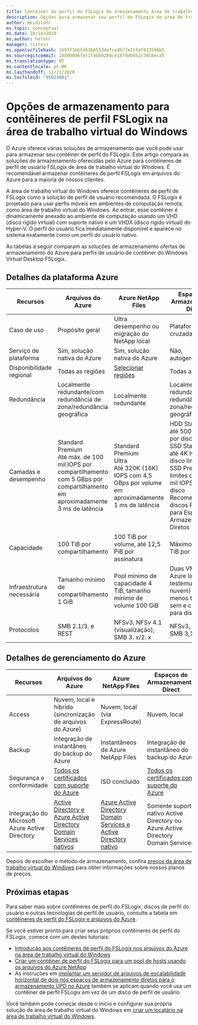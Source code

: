 ```yaml
---
title: Contêiner do perfil do FSLogix de armazenamento área de trabalho virtual do Windows – Azure
description: Opções para armazenar seu perfil de FSLogix de área de trabalho virtual do Windows no armazenamento do Azure.
author: Heidilohr
ms.topic: conceptual
ms.date: 10/14/2019
ms.author: helohr
manager: lizross
ms.openlocfilehash: 189ff3bbfdb3b8533defcedb77e15fef433598b5
ms.sourcegitcommit: 10d00006fec1f4b69289ce18fdd0452c3458eca5
ms.translationtype: MT
ms.contentlocale: pt-BR
ms.lasthandoff: 11/21/2020
ms.locfileid: "95023081"
---
```

# <a name="storage-options-for-fslogix-profile-containers-in-windows-virtual-desktop"></a>Opções de armazenamento para contêineres de perfil FSLogix na área de trabalho virtual do Windows

O Azure oferece várias soluções de armazenamento que você pode usar para armazenar seu contêiner de perfil do FSLogix. Este artigo compara as soluções de armazenamento oferecidas pelo Azure para contêineres de perfil de usuário FSLogix de área de trabalho virtual do Windows. É recomendável armazenar contêineres de perfil FSLogix em arquivos do Azure para a maioria de nossos clientes.

A área de trabalho virtual do Windows oferece contêineres de perfil de FSLogix como a solução de perfil de usuário recomendada. O FSLogix é projetado para usar perfis móveis em ambientes de computação remota, como área de trabalho virtual do Windows. Ao entrar, esse contêiner é dinamicamente anexado ao ambiente de computação usando um VHD (disco rígido virtual) com suporte nativo e um VHDX (disco rígido virtual) do Hyper-V. O perfil do usuário fica imediatamente disponível e aparece no sistema exatamente como um perfil do usuário nativo.

As tabelas a seguir comparam as soluções de armazenamento ofertas de armazenamento do Azure para perfis de usuário de contêiner do Windows Virtual Desktop FSLogix.

## <a name="azure-platform-details"></a>Detalhes da plataforma Azure

|Recursos|Arquivos do Azure|Azure NetApp Files|Espaços de Armazenamento Direct|
|--------|-----------|------------------|---------------------|
|Caso de uso|Propósito geral|Ultra desempenho ou migração do NetApp local|Plataforma cruzada|
|Serviço de plataforma|Sim, solução nativa do Azure|Sim, solução nativa do Azure|Não, autogerenciado|
|Disponibilidade regional|Todas as regiões|[Selecionar regiões](https://azure.microsoft.com/global-infrastructure/services/?products=netapp&regions=all)|Todas as regiões|
|Redundância|Localmente redundante/com redundância de zona/redundância geográfica|Localmente redundante|Localmente redundante/com redundância de zona/redundância geográfica|
|Camadas e desempenho|Standard<br>Premium<br>Até máx. de 100 mil IOPS por compartilhamento com 5 GBps por compartilhamento em aproximadamente 3 ms de latência|Standard<br>Premium<br>Ultra<br>Até 320K (16K) IOPS com 4,5 GBps por volume em aproximadamente 1 ms de latência|HDD Standard: até 500 de IOPS por disco limites<br>SSD Standard: até 4K IOPS por disco limites<br>SSD Premium: limites de até 20 mil IOPS por disco<br>Recomendamos discos Premium para Espaços de Armazenamento Diretos|
|Capacidade|100 TiB por compartilhamento|100 TiB por volume, até 12,5 PiB por assinatura|Máximo de 32 TiB por disco|
|Infraestrutura necessária|Tamanho mínimo de compartilhamento 1 GiB|Pool mínimo de capacidade 4 TiB, tamanho mínimo de volume 100 GiB|Duas VMs no Azure IaaS (+ testemunha de nuvem) ou pelo menos três VMs sem e custos para discos|
|Protocolos|SMB 2.1/3. e REST|NFSv3, NFSv 4.1 (visualização), SMB 3. x/2. x|NFSv3, NFSv 4.1, SMB 3,1|

## <a name="azure-management-details"></a>Detalhes de gerenciamento do Azure

|Recursos|Arquivos do Azure|Azure NetApp Files|Espaços de Armazenamento Direct|
|--------|-----------|------------------|---------------------|
|Access|Nuvem, local e híbrido (sincronização de arquivos do Azure)|Nuvem, local (via ExpressRoute)|Nuvem, local|
|Backup|Integração de instantâneo do backup do Azure|Instantâneos de Azure NetApp Files|Integração de instantâneo do backup do Azure|
|Segurança e conformidade|[Todos os certificados com suporte do Azure](https://www.microsoft.com/trustcenter/compliance/complianceofferings)|ISO concluído|[Todos os certificados com suporte do Azure](https://www.microsoft.com/trustcenter/compliance/complianceofferings)|
|Integração do Microsoft Azure Active Directory|[Active Directory e Azure Active Directory Domain Services nativos](../storage/files/storage-files-active-directory-overview.md)|[Azure Active Directory Domain Services e Active Directory nativo](../azure-netapp-files/azure-netapp-files-faqs.md#does-azure-netapp-files-support-azure-active-directory)|Somente suporte nativo Active Directory ou Azure Active Directory Domain Services|

Depois de escolher o método de armazenamento, confira [preços da área de trabalho virtual do Windows](https://azure.microsoft.com/pricing/details/virtual-desktop/) para obter informações sobre nossos planos de preços.

## <a name="next-steps"></a>Próximas etapas

Para saber mais sobre contêineres de perfil do FSLogix, discos de perfil do usuário e outras tecnologias de perfil de usuário, consulte a tabela em [contêineres de perfil do FSLogix e arquivos do Azure](fslogix-containers-azure-files.md).

Se você estiver pronto para criar seus próprios contêineres de perfil do FSLogix, comece com um destes tutoriais:

- [Introdução aos contêineres de perfil do FSLogix nos arquivos do Azure na área de trabalho virtual do Windows](create-file-share.md)
- [Criar um contêiner de perfil do FSLogix para um pool de hosts usando os arquivos do Azure NetApp](create-fslogix-profile-container.md)
- As instruções em [implantar um servidor de arquivos de escalabilidade horizontal de dois nós espaços de armazenamento diretos para o armazenamento UPD no Azure](/windows-server/remote/remote-desktop-services/rds-storage-spaces-direct-deployment/) também se aplicam quando você usa um contêiner de perfil FSLogix em vez de um disco de perfil de usuário

Você também pode começar desde o início e configurar sua própria solução de área de trabalho virtual do Windows em [criar um locatário na área de trabalho virtual do Windows](./virtual-desktop-fall-2019/tenant-setup-azure-active-directory.md).